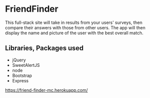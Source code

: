 # FriendFinder

This full-stack site will take in results from your users' surveys, then compare their answers with those from other users. The app will then display the name and picture of the user with the best overall match.

## Libraries, Packages used
* jQuery
* SweetAlertJS
* node
* Bootstrap
* Express

https://friend-finder-mc.herokuapp.com/
